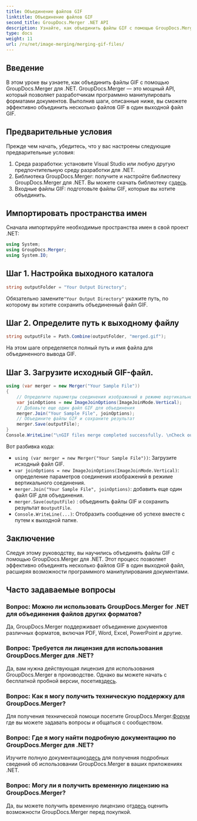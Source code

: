 ```yaml
---
title: Объединение файлов GIF
linktitle: Объединение файлов GIF
second_title: GroupDocs.Merger .NET API
description: Узнайте, как объединить файлы GIF с помощью GroupDocs.Merger для .NET. Объедините несколько GIF-файлов программно с помощью пошаговых инструкций.
type: docs
weight: 11
url: /ru/net/image-merging/merging-gif-files/
---
```

## Введение
В этом уроке вы узнаете, как объединить файлы GIF с помощью GroupDocs.Merger для .NET. GroupDocs.Merger — это мощный API, который позволяет разработчикам программно манипулировать форматами документов. Выполнив шаги, описанные ниже, вы сможете эффективно объединить несколько файлов GIF в один выходной файл GIF.
## Предварительные условия
Прежде чем начать, убедитесь, что у вас настроены следующие предварительные условия:
1. Среда разработки: установите Visual Studio или любую другую предпочтительную среду разработки для .NET.
2.  Библиотека GroupDocs.Merger: получите и настройте библиотеку GroupDocs.Merger для .NET. Вы можете скачать библиотеку с[здесь](https://releases.groupdocs.com/merger/net/).
3. Входные файлы GIF: подготовьте файлы GIF, которые вы хотите объединить.

## Импортировать пространства имен
Сначала импортируйте необходимые пространства имен в свой проект .NET:
```csharp
using System; 
using GroupDocs.Merger;
using System.IO;
```
## Шаг 1. Настройка выходного каталога
```csharp
string outputFolder = "Your Output Directory";
```
 Обязательно замените`"Your Output Directory"` укажите путь, по которому вы хотите сохранить объединенный файл GIF.
## Шаг 2. Определите путь к выходному файлу
```csharp
string outputFile = Path.Combine(outputFolder, "merged.gif");
```
На этом шаге определяется полный путь и имя файла для объединенного вывода GIF.
## Шаг 3. Загрузите исходный GIF-файл.
```csharp
using (var merger = new Merger("Your Sample File"))
{
    // Определите параметры соединения изображений в режиме вертикального соединения.
    var joinOptions = new ImageJoinOptions(ImageJoinMode.Vertical);
    // Добавьте еще один файл GIF для объединения
    merger.Join("Your Sample File", joinOptions);
    // Объедините файлы GIF и сохраните результат
    merger.Save(outputFile);
}
Console.WriteLine("\nGIF files merge completed successfully. \nCheck output in {0}", outputFolder);
```
Вот разбивка кода:
- `using (var merger = new Merger("Your Sample File"))`: Загрузите исходный файл GIF.
- `var joinOptions = new ImageJoinOptions(ImageJoinMode.Vertical)`: определение параметров соединения изображений в режиме вертикального соединения.
- `merger.Join("Your Sample File", joinOptions)`: добавить еще один файл GIF для объединения.
- `merger.Save(outputFile)` : объединить файлы GIF и сохранить результат в`outputFile`.
- `Console.WriteLine(...)`: Отобразить сообщение об успехе вместе с путем к выходной папке.

## Заключение
Следуя этому руководству, вы научились объединять файлы GIF с помощью GroupDocs.Merger для .NET. Этот процесс позволяет эффективно объединять несколько файлов GIF в один выходной файл, расширяя возможности программного манипулирования документами.

## Часто задаваемые вопросы
### Вопрос: Можно ли использовать GroupDocs.Merger for .NET для объединения файлов других форматов?
Да, GroupDocs.Merger поддерживает объединение документов различных форматов, включая PDF, Word, Excel, PowerPoint и другие.
### Вопрос: Требуется ли лицензия для использования GroupDocs.Merger для .NET?
 Да, вам нужна действующая лицензия для использования GroupDocs.Merger в производстве. Однако вы можете начать с бесплатной пробной версии, посетив[здесь](https://releases.groupdocs.com/).
### Вопрос: Как я могу получить техническую поддержку для GroupDocs.Merger?
 Для получения технической помощи посетите GroupDocs.Merger.[Форум](https://forum.groupdocs.com/c/merger/32) где вы можете задавать вопросы и общаться с сообществом.
### Вопрос: Где я могу найти подробную документацию по GroupDocs.Merger для .NET?
 Изучите полную документацию[здесь](https://reference.groupdocs.com/merger/net/) для получения подробных сведений об использовании GroupDocs.Merger в ваших приложениях .NET.
### Вопрос: Могу ли я получить временную лицензию на GroupDocs.Merger?
 Да, вы можете получить временную лицензию от[здесь](https://purchase.groupdocs.com/temporary-license/) оценить возможности GroupDocs.Merger перед покупкой.